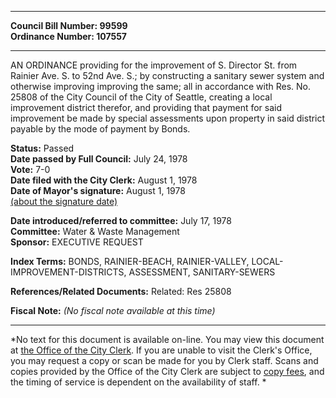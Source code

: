 * * * * *  
  
**Council Bill Number: [](#h0)[](#h2)99599**   
**Ordinance Number: 107557**  
  
* * * * *  
  
AN ORDINANCE providing for the improvement of S. Director St. from Rainier Ave. S. to 52nd Ave. S.; by constructing a sanitary sewer system and otherwise improving improving the same; all in accordance with Res. No. 25808 of the City Council of the City of Seattle, creating a local improvement district therefor, and providing that payment for said improvement be made by special assessments upon property in said district payable by the mode of payment by Bonds.  
  
**Status:** Passed   
**Date passed by Full Council:** July 24, 1978   
**Vote:** 7-0   
**Date filed with the City Clerk:** August 1, 1978   
**Date of Mayor's signature:** August 1, 1978   
[(about the signature date)](/~public/approvaldate.htm)   
  
  
**Date introduced/referred to committee:** July 17, 1978   
**Committee:** Water & Waste Management   
**Sponsor:** EXECUTIVE REQUEST   
  
**Index Terms:** BONDS, RAINIER-BEACH, RAINIER-VALLEY, LOCAL-IMPROVEMENT-DISTRICTS, ASSESSMENT, SANITARY-SEWERS  
  
**References/Related Documents:** Related: Res 25808  
  
**Fiscal Note:** *(No fiscal note available at this time)*  
  
* * * * *  
  
*No text for this document is available on-line. You may view this document at [the Office of the City Clerk](http://www.seattle.gov/leg/clerk/contactUs.htm). If you are unable to visit the Clerk's Office, you may request a copy or scan be made for you by Clerk staff. Scans and copies provided by the Office of the City Clerk are subject to [copy fees](http://clerk.seattle.gov/~public/clerkfees.htm), and the timing of service is dependent on the availability of staff. *  
  
  
